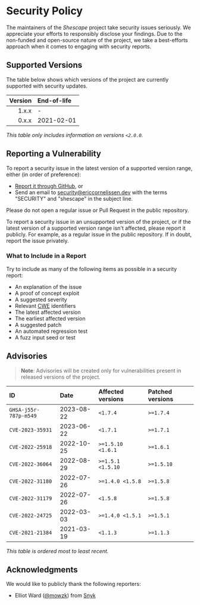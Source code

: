 # Security Policy

The maintainers of the _Shescape_ project take security issues seriously. We
appreciate your efforts to responsibly disclose your findings. Due to the
non-funded and open-source nature of the project, we take a best-efforts
approach when it comes to engaging with security reports.

## Supported Versions

The table below shows which versions of the project are currently supported
with security updates.

| Version | End-of-life |
| ------: | :---------- |
|   1.x.x | -           |
|   0.x.x | 2021-02-01  |

_This table only includes information on versions `<2.0.0`._

## Reporting a Vulnerability

To report a security issue in the latest version of a supported version range,
either (in order of preference):

- [Report it through GitHub][new github advisory], or
- Send an email to [security@ericcornelissen.dev] with the terms "SECURITY" and
  "shescape" in the subject line.

Please do not open a regular issue or Pull Request in the public repository.

To report a security issue in an unsupported version of the project, or if the
latest version of a supported version range isn't affected, please report it
publicly. For example, as a regular issue in the public repository. If in doubt,
report the issue privately.

[new github advisory]: https://github.com/ericcornelissen/shescape/security/advisories/new
[security@ericcornelissen.dev]: mailto:security@ericcornelissen.dev?subject=SECURITY%20%28shescape%29

### What to Include in a Report

Try to include as many of the following items as possible in a security report:

- An explanation of the issue
- A proof of concept exploit
- A suggested severity
- Relevant [CWE] identifiers
- The latest affected version
- The earliest affected version
- A suggested patch
- An automated regression test
- A fuzz input seed or test

[cwe]: https://cwe.mitre.org/

## Advisories

> **Note**: Advisories will be created only for vulnerabilities present in
> released versions of the project.

| ID                    | Date       | Affected versions | Patched versions |
| :-------------------- | :--------- | :---------------- | :--------------- |
| `GHSA-j55r-787p-m549` | 2023-08-22 | `<1.7.4`          | `>=1.7.4`        |
| `CVE-2023-35931`      | 2023-06-22 | `<1.7.1`          | `>=1.7.1`        |
| `CVE-2022-25918`      | 2022-10-25 | `>=1.5.10 <1.6.1` | `>=1.6.1`        |
| `CVE-2022-36064`      | 2022-08-29 | `>=1.5.1 <1.5.10` | `>=1.5.10`       |
| `CVE-2022-31180`      | 2022-07-26 | `>=1.4.0 <1.5.8`  | `>=1.5.8`        |
| `CVE-2022-31179`      | 2022-07-26 | `<1.5.8`          | `>=1.5.8`        |
| `CVE-2022-24725`      | 2022-03-03 | `>=1.4.0 <1.5.1`  | `>=1.5.1`        |
| `CVE-2021-21384`      | 2021-03-19 | `<1.1.3`          | `>=1.1.3`        |

_This table is ordered most to least recent._

## Acknowledgments

We would like to publicly thank the following reporters:

- Elliot Ward ([@mowzk]) from [Snyk]

[@mowzk]: https://github.com/mowzk
[snyk]: https://snyk.io/
